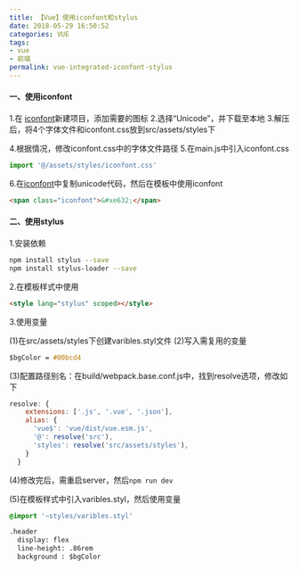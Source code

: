```yaml
---
title: 【Vue】使用iconfont和stylus
date: 2018-05-29 16:50:52
categories: VUE
tags:
- vue
- 前端
permalink: vue-integrated-iconfont-stylus
---
```

#### 一、使用iconfont
1.在 [iconfont](http://www.iconfont.cn)新建项目，添加需要的图标
2.选择“Unicode”，并下载至本地
3.解压后，将4个字体文件和iconfont.css放到src/assets/styles下
<!--more-->
4.根据情况，修改iconfont.css中的字体文件路径
5.在main.js中引入iconfont.css
```js
import '@/assets/styles/iconfont.css'
```
6.在[iconfont](http://www.iconfont.cn)中复制unicode代码，然后在模板中使用iconfont
```html
<span class="iconfont">&#xe632;</span>
```

#### 二、使用stylus
1.安装依赖
```bash
npm install stylus --save
npm install stylus-loader --save
```

2.在模板样式中使用
```html
<style lang="stylus" scoped></style>
```

3.使用变量

(1)在src/assets/styles下创建varibles.styl文件
(2)写入需复用的变量
```css
$bgColor = #00bcd4
```
(3)配置路径别名：在build/webpack.base.conf.js中，找到resolve选项，修改如下
```js
resolve: {
    extensions: ['.js', '.vue', '.json'],
    alias: {
      'vue$': 'vue/dist/vue.esm.js',
      '@': resolve('src'),
      'styles': resolve('src/assets/styles'),
    }
  }
```
(4)修改完后，需重启server，然后`npm run dev`

(5)在模板样式中引入varibles.styl，然后使用变量
```css
@import '~styles/varibles.styl'

.header
  display: flex
  line-height: .86rem
  background : $bgColor
```